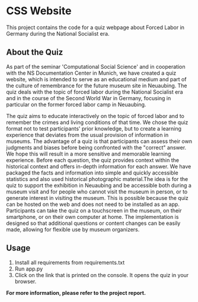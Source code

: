 # CSS Website

This project contains the code for a quiz webpage about Forced Labor in Germany during
the National Socialist era.

## About the Quiz
As part of the seminar 'Computational Social Science' and in cooperation with the NS Documentation Center in Munich, we 
have created a quiz website, which is intended to serve as an educational medium and part of the culture of remembrance 
for the future museum site in Neuaubing. The quiz deals with the topic of forced labor during the National Socialist era
and in the course of the Second World War in Germany, focusing in particular on the former forced labor camp in Neuaubing.

The quiz aims to educate interactively on the topic of forced labor and to remember the crimes and living conditions of 
that time. We chose the quiz format not to test participants' prior knowledge, but to create a learning experience that 
deviates from the usual provision of information in museums. The advantage of a quiz is that participants can assess 
their own judgments and biases before being confronted with the "correct" answer. We hope this will result in a more 
sensitive and memorable learning experience. Before each question, the quiz provides context within the historical 
context and offers in-depth information for each answer. We have packaged the facts and information into simple and 
quickly accessible statistics and also used historical photographic material.The idea is for the quiz to support the 
exhibition in Neuaubing and be accessible both during a museum visit and for people who cannot visit the museum in 
person, or to generate interest in visiting the museum. This is possible because the quiz can be hosted on the web and 
does not need to be installed as an app. Participants can take the quiz on a touchscreen in the museum, on their 
smartphone, or on their own computer at home. The implementation is designed so that additional questions or content 
changes can be easily made, allowing for flexible use by museum organizers.

## Usage
1. Install all requirements from requirements.txt
2. Run app.py
3. Click on the link that is printed on the console. It opens the quiz in your browser.

**For more information, please refer to the project report.**
